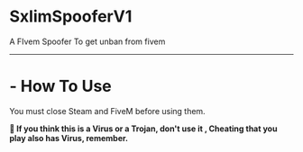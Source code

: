 # SxlimSpooferV1
A FIvem Spoofer To get unban from fivem

------------------------------------------

# - How To Use
You must close Steam and FiveM before using them.

**📌 If you think this is a Virus or a Trojan, don't use it , Cheating that you play also has Virus, remember.**
